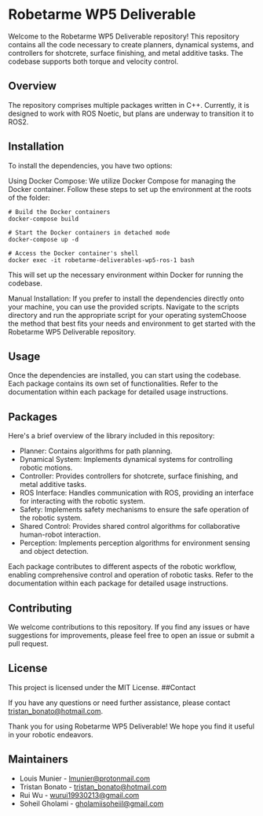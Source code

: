 # Robetarme WP5 Deliverable

Welcome to the Robetarme WP5 Deliverable repository! This repository contains all the code necessary to create planners, dynamical systems, and controllers for shotcrete, surface finishing, and metal additive tasks. The codebase supports both torque and velocity control.
## Overview

The repository comprises multiple packages written in C++. Currently, it is designed to work with ROS Noetic, but plans are underway to transition it to ROS2.
## Installation

To install the dependencies, you have two options:

Using Docker Compose:
We utilize Docker Compose for managing the Docker container. Follow these steps to set up the environment at the roots of the folder:

    # Build the Docker containers
    docker-compose build

    # Start the Docker containers in detached mode
    docker-compose up -d

    # Access the Docker container's shell
    docker exec -it robetarme-deliverables-wp5-ros-1 bash


This will set up the necessary environment within Docker for running the codebase.

Manual Installation:
If you prefer to install the dependencies directly onto your machine, you can use the provided scripts. Navigate to the scripts directory and run the appropriate script for your operating systemChoose the method that best fits your needs and environment to get started with the Robetarme WP5 Deliverable repository.
## Usage

Once the dependencies are installed, you can start using the codebase. Each package contains its own set of functionalities. Refer to the documentation within each package for detailed usage instructions.
## Packages

Here's a brief overview of the library included in this repository:

- Planner: Contains algorithms for path planning.
- Dynamical System: Implements dynamical systems for controlling robotic motions.
- Controller: Provides controllers for shotcrete, surface finishing, and metal additive tasks.
- ROS Interface: Handles communication with ROS, providing an interface for interacting with the robotic system.
- Safety: Implements safety mechanisms to ensure the safe operation of the robotic system.
- Shared Control: Provides shared control algorithms for collaborative human-robot interaction.
- Perception: Implements perception algorithms for environment sensing and object detection.

Each package contributes to different aspects of the robotic workflow, enabling comprehensive control and operation of robotic tasks. Refer to the documentation within each package for detailed usage instructions.

## Contributing

We welcome contributions to this repository. If you find any issues or have suggestions for improvements, please feel free to open an issue or submit a pull request.
## License

This project is licensed under the MIT License.
##Contact

If you have any questions or need further assistance, please contact tristan_bonato@hotmail.com.

Thank you for using Robetarme WP5 Deliverable! We hope you find it useful in your robotic endeavors.

## Maintainers

- Louis Munier - <lmunier@protonmail.com>
- Tristan Bonato - <tristan_bonato@hotmail.com>
- Rui Wu - <wurui19930213@gmail.com>
- Soheil Gholami - <gholamiisoheiil@gmail.com>
